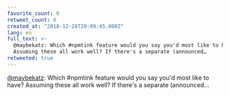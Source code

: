 ```yaml
---
favorite_count: 0
retweet_count: 0
created_at: "2018-12-28T20:09:45.000Z"
lang: en
full_text: >-
  @maybekatz: Which #npmtink feature would you say you'd most like to have?
  Assuming these all work well? If there's a separate (announced…
retweeted: true
---
```


[@maybekatz](https://twitter.com/maybekatz): Which #npmtink feature would you
say you'd most like to have? Assuming these all work well? If there's a separate
(announced…
